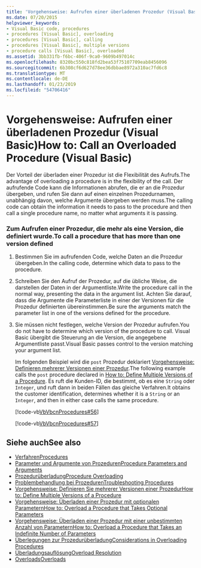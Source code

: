 ```yaml
---
title: 'Vorgehensweise: Aufrufen einer überladenen Prozedur (Visual Basic)'
ms.date: 07/20/2015
helpviewer_keywords:
- Visual Basic code, procedures
- procedures [Visual Basic], overloading
- procedures [Visual Basic], calling
- procedures [Visual Basic], multiple versions
- procedure calls [Visual Basic], overloaded
ms.assetid: 3bb331fb-f6bc-406f-9ca0-9609b497014c
ms.openlocfilehash: 8320bc550c818fd2bea53f75107709eab8456096
ms.sourcegitcommit: 6b308cf6d627d78ee36dbbae8972a310ac7fd6c8
ms.translationtype: MT
ms.contentlocale: de-DE
ms.lasthandoff: 01/23/2019
ms.locfileid: "54706416"
---
```

# <a name="how-to-call-an-overloaded-procedure-visual-basic"></a><span data-ttu-id="71d9b-102">Vorgehensweise: Aufrufen einer überladenen Prozedur (Visual Basic)</span><span class="sxs-lookup"><span data-stu-id="71d9b-102">How to: Call an Overloaded Procedure (Visual Basic)</span></span>
<span data-ttu-id="71d9b-103">Der Vorteil der überladen einer Prozedur ist die Flexibilität des Aufrufs.</span><span class="sxs-lookup"><span data-stu-id="71d9b-103">The advantage of overloading a procedure is in the flexibility of the call.</span></span> <span data-ttu-id="71d9b-104">Der aufrufende Code kann die Informationen abrufen, die er an die Prozedur übergeben, und rufen Sie dann auf einen einzelnen Prozedurnamen, unabhängig davon, welche Argumente übergeben werden muss.</span><span class="sxs-lookup"><span data-stu-id="71d9b-104">The calling code can obtain the information it needs to pass to the procedure and then call a single procedure name, no matter what arguments it is passing.</span></span>  
  
### <a name="to-call-a-procedure-that-has-more-than-one-version-defined"></a><span data-ttu-id="71d9b-105">Zum Aufrufen einer Prozedur, die mehr als eine Version, die definiert wurde.</span><span class="sxs-lookup"><span data-stu-id="71d9b-105">To call a procedure that has more than one version defined</span></span>  
  
1.  <span data-ttu-id="71d9b-106">Bestimmen Sie im aufrufenden Code, welche Daten an die Prozedur übergeben.</span><span class="sxs-lookup"><span data-stu-id="71d9b-106">In the calling code, determine which data to pass to the procedure.</span></span>  
  
2.  <span data-ttu-id="71d9b-107">Schreiben Sie den Aufruf der Prozedur, auf die übliche Weise, die darstellen der Daten in der Argumentliste.</span><span class="sxs-lookup"><span data-stu-id="71d9b-107">Write the procedure call in the normal way, presenting the data in the argument list.</span></span> <span data-ttu-id="71d9b-108">Achten Sie darauf, dass die Argumente die Parameterliste in einer der Versionen für die Prozedur definierten übereinstimmen.</span><span class="sxs-lookup"><span data-stu-id="71d9b-108">Be sure the arguments match the parameter list in one of the versions defined for the procedure.</span></span>  
  
3.  <span data-ttu-id="71d9b-109">Sie müssen nicht festlegen, welche Version der Prozedur aufrufen.</span><span class="sxs-lookup"><span data-stu-id="71d9b-109">You do not have to determine which version of the procedure to call.</span></span> <span data-ttu-id="71d9b-110">Visual Basic übergibt die Steuerung an die Version, die angegebene Argumentliste passt.</span><span class="sxs-lookup"><span data-stu-id="71d9b-110">Visual Basic passes control to the version matching your argument list.</span></span>  
  
     <span data-ttu-id="71d9b-111">Im folgenden Beispiel wird die `post` Prozedur deklariert [Vorgehensweise: Definieren mehrerer Versionen einer Prozedur](./how-to-define-multiple-versions-of-a-procedure.md).</span><span class="sxs-lookup"><span data-stu-id="71d9b-111">The following example calls the `post` procedure declared in [How to: Define Multiple Versions of a Procedure](./how-to-define-multiple-versions-of-a-procedure.md).</span></span> <span data-ttu-id="71d9b-112">Es ruft die Kunden-ID, die bestimmt, ob es eine `String` oder `Integer`, und ruft dann in beiden Fällen das gleiche Verfahren.</span><span class="sxs-lookup"><span data-stu-id="71d9b-112">It obtains the customer identification, determines whether it is a `String` or an `Integer`, and then in either case calls the same procedure.</span></span>  
  
     [!code-vb[VbVbcnProcedures#56](./codesnippet/VisualBasic/how-to-call-an-overloaded-procedure_1.vb)]  
  
     [!code-vb[VbVbcnProcedures#57](./codesnippet/VisualBasic/how-to-call-an-overloaded-procedure_2.vb)]  
  
## <a name="see-also"></a><span data-ttu-id="71d9b-113">Siehe auch</span><span class="sxs-lookup"><span data-stu-id="71d9b-113">See also</span></span>
- [<span data-ttu-id="71d9b-114">Verfahren</span><span class="sxs-lookup"><span data-stu-id="71d9b-114">Procedures</span></span>](./index.md)
- [<span data-ttu-id="71d9b-115">Parameter und Argumente von Prozeduren</span><span class="sxs-lookup"><span data-stu-id="71d9b-115">Procedure Parameters and Arguments</span></span>](./procedure-parameters-and-arguments.md)
- [<span data-ttu-id="71d9b-116">Prozedurüberladung</span><span class="sxs-lookup"><span data-stu-id="71d9b-116">Procedure Overloading</span></span>](./procedure-overloading.md)
- [<span data-ttu-id="71d9b-117">Problembehandlung bei Prozeduren</span><span class="sxs-lookup"><span data-stu-id="71d9b-117">Troubleshooting Procedures</span></span>](./troubleshooting-procedures.md)
- [<span data-ttu-id="71d9b-118">Vorgehensweise: Definieren Sie mehrerer Versionen einer Prozedur</span><span class="sxs-lookup"><span data-stu-id="71d9b-118">How to: Define Multiple Versions of a Procedure</span></span>](./how-to-define-multiple-versions-of-a-procedure.md)
- [<span data-ttu-id="71d9b-119">Vorgehensweise: Überladen einer Prozedur mit optionalen Parametern</span><span class="sxs-lookup"><span data-stu-id="71d9b-119">How to: Overload a Procedure that Takes Optional Parameters</span></span>](./how-to-overload-a-procedure-that-takes-optional-parameters.md)
- [<span data-ttu-id="71d9b-120">Vorgehensweise: Überladen einer Prozedur mit einer unbestimmten Anzahl von Parametern</span><span class="sxs-lookup"><span data-stu-id="71d9b-120">How to: Overload a Procedure that Takes an Indefinite Number of Parameters</span></span>](./how-to-overload-a-procedure-that-takes-an-indefinite-number-of-parameters.md)
- [<span data-ttu-id="71d9b-121">Überlegungen zur Prozedurüberladung</span><span class="sxs-lookup"><span data-stu-id="71d9b-121">Considerations in Overloading Procedures</span></span>](./considerations-in-overloading-procedures.md)
- [<span data-ttu-id="71d9b-122">Überladungsauflösung</span><span class="sxs-lookup"><span data-stu-id="71d9b-122">Overload Resolution</span></span>](./overload-resolution.md)
- [<span data-ttu-id="71d9b-123">Overloads</span><span class="sxs-lookup"><span data-stu-id="71d9b-123">Overloads</span></span>](../../../../visual-basic/language-reference/modifiers/overloads.md)
